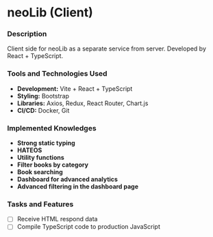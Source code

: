 # neoLib (Client)

### Description

Client side for neoLib as a separate service from server. Developed by React + TypeScript.

### Tools and Technologies Used

- **Development:** Vite + React + TypeScript
- **Styling:** Bootstrap
- **Libraries:** Axios, Redux, React Router, Chart.js
- **CI/CD:** Docker, Git

### Implemented Knowledges

- **Strong static typing**
- **HATEOS**
- **Utility functions**
- **Filter books by category**
- **Book searching**
- **Dashboard for advanced analytics**
- **Advanced filtering in the dashboard page**

### Tasks and Features

- [ ]  Receive HTML respond data
- [ ]  Compile TypeScript code to production JavaScript